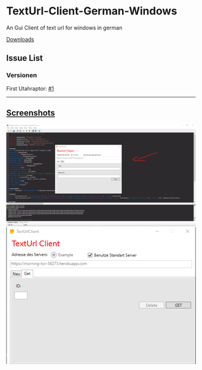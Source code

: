 # TextUrl-Client-German-Windows
An Gui Client of text url for windows in german

[Downloads](https://github.com/Sharkbyteprojects/TextUrl-Client-German-Windows/releases)

## Issue List
### Versionen

First Utahraptor: [#1](https://github.com/Sharkbyteprojects/TextUrl-Client-German-Windows/issues/1)


---

## [Screenshots](https://github.com/Sharkbyteprojects/TextUrl-Client-German-Windows/tree/master/.sharkbytefiles/screenshots)


![](https://raw.githubusercontent.com/Sharkbyteprojects/TextUrl-Client-German-Windows/master/.sharkbytefiles/screenshots/new%20site.png)
![](https://raw.githubusercontent.com/Sharkbyteprojects/TextUrl-Client-German-Windows/master/.sharkbytefiles/screenshots/get%20site.png)
